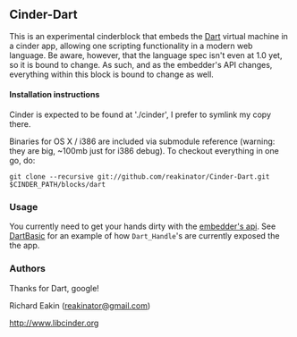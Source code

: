 ## Cinder-Dart

This is an experimental cinderblock that embeds the [Dart](http://www.dartlang.org/) virtual machine in a cinder app, allowing one scripting functionality in a modern web language.  Be aware, however, that the language spec isn't even at 1.0 yet, so it is bound to change.  As such, and as the embedder's API changes, everything within this block is bound to change as well.


#### Installation instructions

Cinder is expected to be found at './cinder', I prefer to symlink my copy there.

Binaries for OS X / i386 are included via submodule reference (warning: they are big, ~100mb just for i386 debug). To checkout everything in one go, do:

```
git clone --recursive git://github.com/reakinator/Cinder-Dart.git $CINDER_PATH/blocks/dart
```

### Usage

You currently need to get your hands dirty with the [embedder's api](http://dart.googlecode.com/svn/branches/bleeding_edge/dart/runtime/include/dart_api.h). See [DartBasic](test/DartBasic/src/DartBasicApp.cpp) for an example of how `Dart_Handle`'s are currently exposed the the app.


### Authors

Thanks for Dart, google!

Richard Eakin (reakinator@gmail.com)

http://www.libcinder.org
